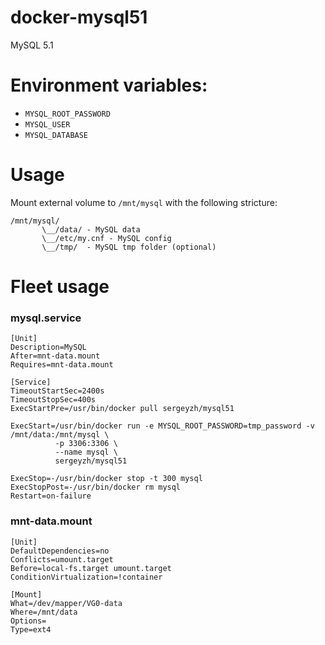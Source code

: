 docker-mysql51
==============

MySQL 5.1

Environment variables:
======================

* `MYSQL_ROOT_PASSWORD`
* `MYSQL_USER`
* `MYSQL_DATABASE`

Usage
=====

Mount external volume to `/mnt/mysql` with the following stricture:

```
/mnt/mysql/
       \__/data/ - MySQL data
       \__/etc/my.cnf - MySQL config
       \__/tmp/  - MySQL tmp folder (optional)

```

Fleet usage
===========

### mysql.service

```
[Unit]
Description=MySQL
After=mnt-data.mount
Requires=mnt-data.mount

[Service]
TimeoutStartSec=2400s
TimeoutStopSec=400s
ExecStartPre=/usr/bin/docker pull sergeyzh/mysql51

ExecStart=/usr/bin/docker run -e MYSQL_ROOT_PASSWORD=tmp_password -v /mnt/data:/mnt/mysql \
          -p 3306:3306 \
          --name mysql \
          sergeyzh/mysql51

ExecStop=-/usr/bin/docker stop -t 300 mysql
ExecStopPost=-/usr/bin/docker rm mysql
Restart=on-failure
```

### mnt-data.mount

```
[Unit]
DefaultDependencies=no
Conflicts=umount.target
Before=local-fs.target umount.target
ConditionVirtualization=!container

[Mount]
What=/dev/mapper/VG0-data
Where=/mnt/data
Options=
Type=ext4

```
